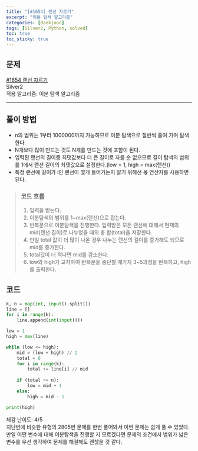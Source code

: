 ```yaml
---
title: "[#1654] 랜선 자르기"
excerpt: "이분 탐색 알고리즘"
categories: [Baekjoon]
tags: [Silver2, Python, solved]
toc: true
toc_sticky: true
---
```


## 문제
[#1654 랜선 자르기](https://www.acmicpc.net/problem/1654) <br>
Silver2 <br>
적용 알고리즘: 이분 탐색 알고리즘

***

## 풀이 방법
* n의 범위는 1부터 1000000까지 가능하므로 이분 탐색으로 절반씩 줄여 가며 탐색한다.
* N개보다 많이 만드는 것도 N개를 만드는 것에 포함이 된다.
* 입력된 랜선의 길이중 최댓값보다 더 큰 길이로 자를 순 없으므로 길이 탐색의 범위를 1에서 랜선 길이의 최댓값으로 설정한다.(low = 1, high = max(랜선))
* 특정 랜선에 길이가 i인 랜선이 몇개 들어가는지 알기 위해선 몫 연산자를 사용하면 된다.

> ### 코드 흐름
> 1. 입력을 받는다.
> 2. 이분탐색의 범위를 1~max(랜선)으로 잡는다.
> 3. 반복문으로 이분탐색을 진행한다. 입력받은 모든 랜선에 대해서 현재의 mid(랜선 길이)로 나누었을 때의 총 합(total)을 저장한다.
> 4. 만일 total 값이 더 많이 나온 경우 나누는 랜선의 길이를 증가해도 되므로 mid를 증가한다.
> 5. total값이 더 적다면 mid를 감소한다.
> 6. low와 high가 교차하여 반복문을 중단할 때가지 3~5과정을 반복하고, high를 출력한다.

## 코드
~~~python
k, n = map(int, input().split())
line = []
for i in range(k):
    line.append(int(input()))

low = 1
high = max(line)

while (low <= high):
    mid = (low + high) // 2
    total = 0
    for i in range(k):
        total += line[i] // mid
    
    if (total >= n):
        low = mid + 1
    else:
        high = mid - 1

print(high)
~~~

체감 난이도: 4/5 <br>
지난번에 비슷한 유형의 2805번 문제를 한번 풀어봐서 이번 문제는 쉽게 풀 수 있었다. 만일 어떤 변수에 대해 이분탐색을 진행할 지 모르겠다면 문제의 조건에서 범위가 넓은 변수를 우선 생각하여 문제를 해결해도 괜찮을 것 같다.